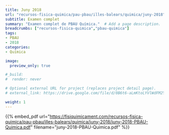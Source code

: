 ```yaml
---
title: Juny 2018
url: "recursos-fisica-quimica/pau-pbau/illes-balears/quimica/juny-2018"
subtitle: Examen complet
summary: "Examen complet de PBAU Química."  # Add a page description.
breadcrumbs: ["recursos-fisica-quimica","pbau-quimica"]
tags:
- PBAU
- 2018
categories:
- Química

image:
  preview_only: true

#_build:
#  render: never

# Optional external URL for project (replaces project detail page).
# external_link: https://drive.google.com/file/d/0B6t6-aLmKtoLYVlWdFM2Ym5fV28/view

weight: 1
---
```


{{% embed_pdf url="https://fisiquimicament.com/recursos-fisica-quimica/pau-pbau/illes-balears/quimica/juny-2018/juny-2018-PBAU-Quimica.pdf" filename="juny-2018-PBAU-Quimica.pdf" %}}